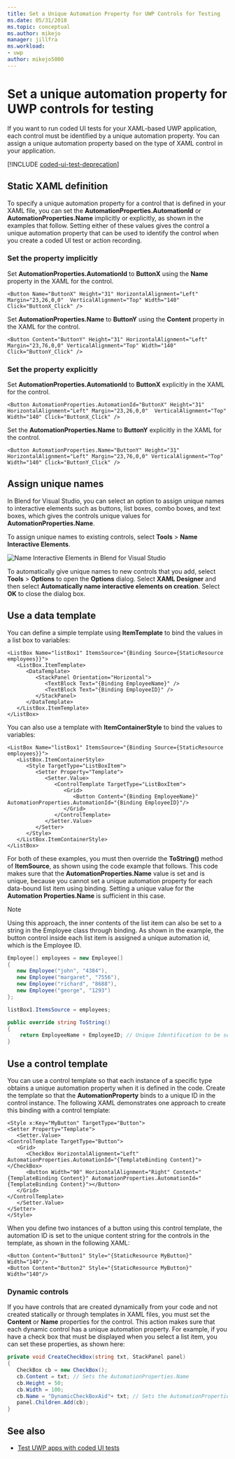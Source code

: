 ```yaml
---
title: Set a Unique Automation Property for UWP Controls for Testing
ms.date: 05/31/2018
ms.topic: conceptual
ms.author: mikejo
manager: jillfra
ms.workload:
- uwp
author: mikejo5000
---
```

# Set a unique automation property for UWP controls for testing

If you want to run coded UI tests for your XAML-based UWP application, each control must be identified by a unique automation property. You can assign a unique automation property based on the type of XAML control in your application.

[!INCLUDE [coded-ui-test-deprecation](includes/coded-ui-test-deprecation.md)]

## Static XAML definition

To specify a unique automation property for a control that is defined in your XAML file, you can set the **AutomationProperties.AutomationId** or **AutomationProperties.Name** implicitly or explicitly, as shown in the examples that follow. Setting either of these values gives the control a unique automation property that can be used to identify the control when you create a coded UI test or action recording.

### Set the property implicitly

Set **AutomationProperties.AutomationId** to **ButtonX** using the **Name** property in the XAML for the control.

```xaml
<Button Name="ButtonX" Height="31" HorizontalAlignment="Left" Margin="23,26,0,0"  VerticalAlignment="Top" Width="140" Click="ButtonX_Click" />
```

Set **AutomationProperties.Name** to **ButtonY** using the **Content** property in the XAML for the control.

```xaml
<Button Content="ButtonY" Height="31" HorizontalAlignment="Left" Margin="23,76,0,0" VerticalAlignment="Top" Width="140" Click="ButtonY_Click" />
```

### Set the property explicitly

Set **AutomationProperties.AutomationId** to **ButtonX** explicitly in the XAML for the control.

```xaml
<Button AutomationProperties.AutomationId="ButtonX" Height="31" HorizontalAlignment="Left" Margin="23,26,0,0"  VerticalAlignment="Top" Width="140" Click="ButtonX_Click" />
```

Set the **AutomationProperties.Name** to **ButtonY** explicitly in the XAML for the control.

```xaml
<Button AutomationProperties.Name="ButtonY" Height="31" HorizontalAlignment="Left" Margin="23,76,0,0" VerticalAlignment="Top" Width="140" Click="ButtonY_Click" />
```

## Assign unique names

In Blend for Visual Studio, you can select an option to assign unique names to interactive elements such as buttons, list boxes, combo boxes, and text boxes, which gives the controls unique values for **AutomationProperties.Name**.

To assign unique names to existing controls, select **Tools** > **Name Interactive Elements**.

![Name Interactive Elements in Blend for Visual Studio](../test/media/cuit_windowsstoreproperty_blend_1.png)

To automatically give unique names to new controls that you add, select **Tools** > **Options** to open the **Options** dialog. Select **XAML Designer** and then select **Automatically name interactive elements on creation**. Select **OK** to close the dialog box.

## Use a data template

You can define a simple template using **ItemTemplate** to bind the values in a list box to variables:

```xaml
<ListBox Name="listBox1" ItemsSource="{Binding Source={StaticResource employees}}">
   <ListBox.ItemTemplate>
      <DataTemplate>
         <StackPanel Orientation="Horizontal">
            <TextBlock Text="{Binding EmployeeName}" />
            <TextBlock Text="{Binding EmployeeID}" />
         </StackPanel>
      </DataTemplate>
   </ListBox.ItemTemplate>
</ListBox>
```

You can also use a template with **ItemContainerStyle** to bind the values to variables:

```xaml
<ListBox Name="listBox1" ItemsSource="{Binding Source={StaticResource employees}}">
   <ListBox.ItemContainerStyle>
      <Style TargetType="ListBoxItem">
         <Setter Property="Template">
            <Setter.Value>
               <ControlTemplate TargetType="ListBoxItem">
                  <Grid>
                     <Button Content="{Binding EmployeeName}" AutomationProperties.AutomationId="{Binding EmployeeID}"/>
                  </Grid>
               </ControlTemplate>
            </Setter.Value>
         </Setter>
      </Style>
   </ListBox.ItemContainerStyle>
</ListBox>
```

For both of these examples, you must then override the **ToString()** method of **ItemSource**, as shown using the code example that follows. This code makes sure that the **AutomationProperties.Name** value is set and is unique, because you cannot set a unique automation property for each data-bound list item using binding. Setting a unique value for the **Automation Properties.Name** is sufficient in this case.

> [!NOTE]
> Using this approach, the inner contents of the list item can also be set to a string in the Employee class through binding. As shown in the example, the button control inside each list item is assigned a unique automation id, which is the Employee ID.

```csharp
Employee[] employees = new Employee[]
{
   new Employee("john", "4384"),
   new Employee("margaret", "7556"),
   new Employee("richard", "8688"),
   new Employee("george", "1293")
};

listBox1.ItemsSource = employees;

public override string ToString()
{
    return EmployeeName + EmployeeID; // Unique Identification to be set as the AutomationProperties.Name
}
```

## Use a control template

You can use a control template so that each instance of a specific type obtains a unique automation property when it is defined in the code. Create the template so that the **AutomationProperty** binds to a unique ID in the control instance. The following XAML demonstrates one approach to create this binding with a control template:

```xaml
<Style x:Key="MyButton" TargetType="Button">
<Setter Property="Template">
   <Setter.Value>
<ControlTemplate TargetType="Button">
   <Grid>
      <CheckBox HorizontalAlignment="Left" AutomationProperties.AutomationId="{TemplateBinding Content}"></CheckBox>
      <Button Width="90" HorizontalAlignment="Right" Content="{TemplateBinding Content}" AutomationProperties.AutomationId="{TemplateBinding Content}"></Button>
   </Grid>
</ControlTemplate>
   </Setter.Value>
</Setter>
</Style>
```

When you define two instances of a button using this control template, the automation ID is set to the unique content string for the controls in the template, as shown in the following XAML:

```xaml
<Button Content="Button1" Style="{StaticResource MyButton}" Width="140"/>
<Button Content="Button2" Style="{StaticResource MyButton}" Width="140"/>
```

### Dynamic controls

If you have controls that are created dynamically from your code and not created statically or through templates in XAML files, you must set the **Content** or **Name** properties for the control. This action makes sure that each dynamic control has a unique automation property. For example, if you have a check box that must be displayed when you select a list item, you can set these properties, as shown here:

```csharp
private void CreateCheckBox(string txt, StackPanel panel)
{
   CheckBox cb = new CheckBox();
   cb.Content = txt; // Sets the AutomationProperties.Name
   cb.Height = 50;
   cb.Width = 100;
   cb.Name = "DynamicCheckBoxAid"+ txt; // Sets the AutomationProperties.AutomationId
   panel.Children.Add(cb);
}
```

## See also

- [Test UWP apps with coded UI tests](../test/test-uwp-app-with-coded-ui-test.md)
